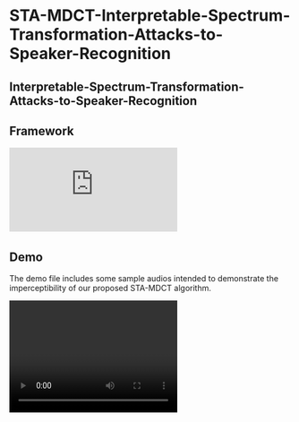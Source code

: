 # STA-MDCT-Interpretable-Spectrum-Transformation-Attacks-to-Speaker-Recognition
## Interpretable-Spectrum-Transformation-Attacks-to-Speaker-Recognition
## Framework
![Framework](https://github.com/sea-yjd/STA-MDCT-Interpretable-Spectrum-Transformation-Attacks-to-Speaker-Recognition/blob/main/framework.pdf)
## Demo
The demo file includes some sample audios intended to demonstrate the imperceptibility of our proposed STA-MDCT algorithm.




<!DOCTYPE HTML>
<head>
<script type="text/javascript">
function PlayVideo(){
   var v = document.getElementsByTagName("video")[0];  
   v.play(); 
}
</script>
</head>
<html>
<body>
   <form>
   <video  width="300" height="200" src="/html5/foo.mp4">
       Your browser does not support the <video> element.
   </video>
   <input type="button" onclick="PlayVideo();"  value="Play"/>
   </form>
</body>
</html>
